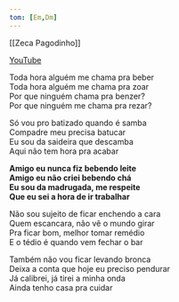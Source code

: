 ```yaml
---
tom: [Em,Dm]
---
```


[[Zeca Pagodinho]]

[YouTube](https://youtu.be/qfWf1DsO_KU)

Toda hora alguém me chama pra beber  
Toda hora alguém me chama pra zoar  
Por que ninguém chama pra benzer?  
Por que ninguém me chama pra rezar?  

Só vou pro batizado quando é samba  
Compadre meu precisa batucar  
Eu sou da saideira que descamba  
Aqui não tem hora pra acabar  

**Amigo eu nunca fiz bebendo leite  
Amigo eu não criei bebendo chá  
Eu sou da madrugada, me respeite  
Que eu sei a hora de ir trabalhar**  

Não sou sujeito de ficar enchendo a cara  
Quem escancara, não vê o mundo girar  
Pra ficar bom, melhor tomar remédio  
E o tédio é quando vem fechar o bar  

Também não vou ficar levando bronca  
Deixa a conta que hoje eu preciso pendurar  
Já calibrei, já tirei a minha onda  
Ainda tenho casa pra cuidar  